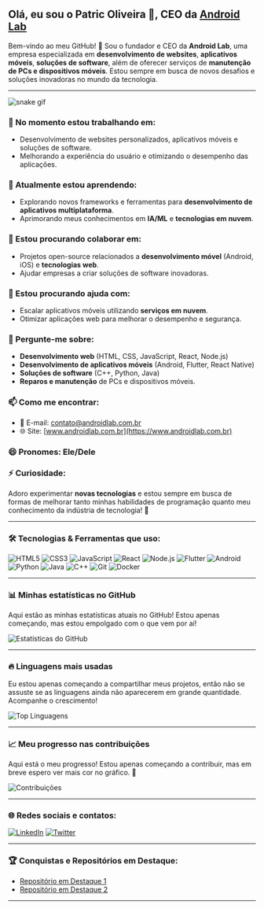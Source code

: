 ## Olá, eu sou o **Patric Oliveira** 👋, CEO da [Android Lab](https://www.androidlab.com.br)

Bem-vindo ao meu GitHub! 🚀 Sou o fundador e CEO da **Android Lab**, uma empresa especializada em **desenvolvimento de websites**, **aplicativos móveis**, **soluções de software**, além de oferecer serviços de **manutenção de PCs e dispositivos móveis**. Estou sempre em busca de novos desafios e soluções inovadoras no mundo da tecnologia.

---
 ![snake gif](https://github.com/devpatricoliveira/devpatricoliveira/blob/output/github-contribution-grid-snake.gif)
### 🔭 No momento estou trabalhando em:
- Desenvolvimento de websites personalizados, aplicativos móveis e soluções de software.
- Melhorando a experiência do usuário e otimizando o desempenho das aplicações.

### 🌱 Atualmente estou aprendendo:
- Explorando novos frameworks e ferramentas para **desenvolvimento de aplicativos multiplataforma**.
- Aprimorando meus conhecimentos em **IA/ML** e **tecnologias em nuvem**.

### 👯 Estou procurando colaborar em:
- Projetos open-source relacionados a **desenvolvimento móvel** (Android, iOS) e **tecnologias web**.
- Ajudar empresas a criar soluções de software inovadoras.

### 🤔 Estou procurando ajuda com:
- Escalar aplicativos móveis utilizando **serviços em nuvem**.
- Otimizar aplicações web para melhorar o desempenho e segurança.

### 💬 Pergunte-me sobre:
- **Desenvolvimento web** (HTML, CSS, JavaScript, React, Node.js)
- **Desenvolvimento de aplicativos móveis** (Android, Flutter, React Native)
- **Soluções de software** (C++, Python, Java)
- **Reparos e manutenção** de PCs e dispositivos móveis.

### 📫 Como me encontrar:
- 📧 E-mail: [contato@androidlab.com.br](mailto:contato@androidlab.com.br)
- 🌐 Site: [www.androidlab.com.br](https://www.androidlab.com.br)

### 😄 Pronomes: Ele/Dele

### ⚡ Curiosidade:
Adoro experimentar **novas tecnologias** e estou sempre em busca de formas de melhorar tanto minhas habilidades de programação quanto meu conhecimento da indústria de tecnologia! 🚀

---

### 🛠 Tecnologias & Ferramentas que uso:
![HTML5](https://img.shields.io/badge/-HTML5-E34F26?style=flat&logo=html5&logoColor=fff)
![CSS3](https://img.shields.io/badge/-CSS3-1572B6?style=flat&logo=css3&logoColor=fff)
![JavaScript](https://img.shields.io/badge/-JavaScript-F7DF1E?style=flat&logo=javascript&logoColor=000)
![React](https://img.shields.io/badge/-React-61DAFB?style=flat&logo=react&logoColor=000)
![Node.js](https://img.shields.io/badge/-Node.js-339933?style=flat&logo=node.js&logoColor=fff)
![Flutter](https://img.shields.io/badge/-Flutter-02569B?style=flat&logo=flutter&logoColor=fff)
![Android](https://img.shields.io/badge/-Android-3DDC84?style=flat&logo=android&logoColor=fff)
![Python](https://img.shields.io/badge/-Python-3776AB?style=flat&logo=python&logoColor=fff)
![Java](https://img.shields.io/badge/-Java-007396?style=flat&logo=java&logoColor=fff)
![C++](https://img.shields.io/badge/-C++-00599C?style=flat&logo=cplusplus&logoColor=fff)
![Git](https://img.shields.io/badge/-Git-F05032?style=flat&logo=git&logoColor=fff)
![Docker](https://img.shields.io/badge/-Docker-2496ED?style=flat&logo=docker&logoColor=fff)

---

### 📊 Minhas estatísticas no GitHub

Aqui estão as minhas estatísticas atuais no GitHub! Estou apenas começando, mas estou empolgado com o que vem por aí!

![Estatísticas do GitHub](https://github-readme-stats.vercel.app/api?username=androidlabbr&show_icons=true&hide_title=true&hide_border=true&theme=radical)

---

### 🔥 Linguagens mais usadas

Eu estou apenas começando a compartilhar meus projetos, então não se assuste se as linguagens ainda não aparecerem em grande quantidade. Acompanhe o crescimento!

![Top Linguagens](https://github-readme-stats.vercel.app/api/top-langs/?username=androidlabbr&layout=compact&langs_count=6&hide_title=true&theme=radical)

---

### 📈 Meu progresso nas contribuições

Aqui está o meu progresso! Estou apenas começando a contribuir, mas em breve espero ver mais cor no gráfico. 🚀

![Contribuições](https://github-readme-streak-stats.herokuapp.com/?user=androidlabbr&hide_border=true&theme=radical)

---

### 🌐 Redes sociais e contatos:

[![LinkedIn](https://img.shields.io/badge/LinkedIn-0077B5?style=flat&logo=linkedin&logoColor=fff)](https://www.linkedin.com/in/patricoliveira/)
[![Twitter](https://img.shields.io/badge/Twitter-1DA1F2?style=flat&logo=twitter&logoColor=fff)](https://twitter.com/androidlabbr)

---

### 🏆 Conquistas e Repositórios em Destaque:

- [Repositório em Destaque 1](https://github.com/androidlabbr/projeto1)
- [Repositório em Destaque 2](https://github.com/androidlabbr/projeto2)

---

